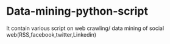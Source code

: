 Data-mining-python-script
=========================

It contain various script on web crawling/ data mining of social web(RSS,facebook,twitter,Linkedin)
